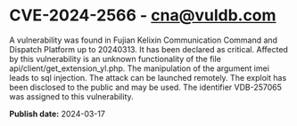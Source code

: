# CVE-2024-2566 - cna@vuldb.com

A vulnerability was found in Fujian Kelixin Communication Command and Dispatch Platform up to 20240313. It has been declared as critical. Affected by this vulnerability is an unknown functionality of the file api/client/get_extension_yl.php. The manipulation of the argument imei leads to sql injection. The attack can be launched remotely. The exploit has been disclosed to the public and may be used. The identifier VDB-257065 was assigned to this vulnerability.

**Publish date:** 2024-03-17
